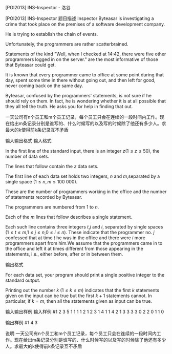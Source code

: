 



[POI2013] INS-Inspector - 洛谷














[POI2013] INS-Inspector
题目描述
Inspector Byteasar is investigating a crime that took place on the premises of a software development company.

He is trying to establish the chain of events.

Unfortunately, the programmers are rather scatterbrained.

Statements of the kind "Well, when I checked at 14:42,    there were five other programmers logged in on the server."    are the most informative of those that Byteasar could get.

It is known that every programmer came to office at some point    during that day, spent some time in there without going out,    and then left for good, never coming back on the same day.

Byteasar, confused by the programmers' statements, is not sure    if he should rely on them.  In fact, he is wondering whether it is at all    possible that they all tell the truth.  He asks you for help in finding    that out.

一天公司有n个员工和m个员工记录，每个员工只会在连续的一段时间内工作。现在给出m条记录分别是谁写的、什么时候写的以及写的时候除了他还有多少人。求最大的k使得前k条记录互不矛盾

输入输出格式
输入格式

In the first line of the standard input, there is an integer $z$($1\le z\le 50$),      the number of data sets.

The lines that follow contain the $z$ data sets.

The first line of each data set holds two integers, $n$ and $m$,separated by a single space ($1\le n,m\le 100\ 000$).

These are the number of programmers working in the office and the      number of statements recorded by Byteasar.

The programmers are numbered from 1 to $n$.

Each of the $m$ lines that follow describes a single statement.

Each such line contains three integers $t$,$j$ and $i$, separated by single spaces ($1\le t\le m$,$1\le j\le n$,$0\le i\le n$). These indicate that the programmer no. $j$ confessed that at time $t$ he was in the office and there were $i$ more programmers apart from him.We assume that the programmers came in to the office and left it at times different from those appearing in the statements, i.e., either before, after or in between them.

输出格式

For each data set, your program should print a single positive integer      to the standard output.

Printing out the number $k$ ($1\le k\le m$) indicates that the first $k$ statements given on the input can be true but the first $k+1$ statements cannot.  In particular, if $k=m$, then all the statements given as input can be true.

输入输出样例
输入样例 #1
2
3 5
1 1 1
1 2 1
2 3 1
4 1 1
4 2 1
3 3
3 3 0
2 2 0
1 1 0

输出样例 #1
4
3

说明
一天公司有n个员工和m个员工记录，每个员工只会在连续的一段时间内工作。现在给出m条记录分别是谁写的、什么时候写的以及写的时候除了他还有多少人。求最大的k使得前k条记录互不矛盾







